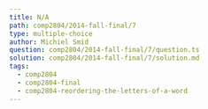 ```yaml
---
title: N/A
path: comp2804/2014-fall-final/7
type: multiple-choice
author: Michiel Smid
question: comp2804/2014-fall-final/7/question.ts
solution: comp2804/2014-fall-final/7/solution.md
tags:
  - comp2804
  - comp2804-final
  - comp2804-reordering-the-letters-of-a-word
---
```

